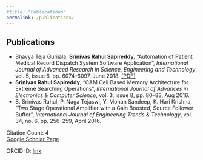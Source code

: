 ```yaml
---
#title: "Publications"
permalink: /publications/
---
```


<section id="publications">
  <h2>Publications</h2>
  <ul>
    <li>
      Bhavya Teja Gurijala, <strong>Srinivas Rahul Sapireddy</strong>, “Automation of Patient Medical Record Dispatch System Software Application”, <em>International Journal of Advanced Research in Science, Engineering and Technology</em>, vol. 5, issue 6, pp. 6074–6097, June 2018.
      <a href="http://www.ijarset.com/upload/2018/june/11-IJARSET-_rahul-modified.pdf" target="_blank">[PDF]</a>
    </li>
    <li>
      <strong>Srinivas Rahul Sapireddy</strong>, “CAM Cell Based Memory Architecture for Extreme Searching Operations”, <em>International Journal of Advances in Electronics & Computer Science</em>, vol. 3, issue 8, pp. 80–83, Aug 2016.
    </li>
    <li>
      S. Srinivas Rahul, P. Naga Tejaswi, Y. Mohan Sandeep, K. Hari Krishna, “Two Stage Operational Amplifier with a Gain Boosted, Source Follower Buffer”, <em>International Journal of Engineering Trends & Technology</em>, vol. 34, no. 6, pp. 256–259, April 2016.
    </li>
  </ul>
</section>




Citation Count: 4<br>
[ Google Scholar Page ](https://scholar.google.com/citations?user=08fgpdIAAAAJ&hl=en)

ORCID ID: [ link ](https://orcid.org/0000-0002-9898-6810)
